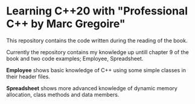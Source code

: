 # Learning C++20 with "Professional C++ by Marc Gregoire"

This repository contains the code written during the reading of the book.

Currently the repository contains my knowledge up untill chapter 9 of the book and two code examples; Employee, Spreadsheet.

**Employee** shows basic knowledge of C++ using some simple classes in their header files.

**Spreadsheet** shows more advanced knowledge of dynamic memory allocation, class methods and data members.
